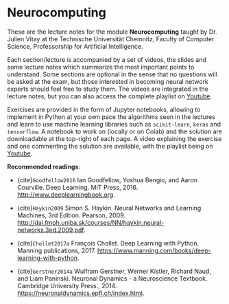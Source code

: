 # Neurocomputing


These are the lecture notes for the module **Neurocomputing** taught by Dr. Julien Vitay at the Technische Universität Chemnitz, Faculty of Computer Science, Professorship for Artificial Intelligence. 

Each section/lecture is accompanied by a set of videos, the slides and some lecture notes which summarize the most important points to understand. Some sections are optional in the sense that no questions will be asked at the exam, but those interested in becoming neural network experts should feel free to study them. The videos are integrated in the lecture notes, but you can also access the complete playlist on [Youtube](https://www.youtube.com/playlist?list=PLIEjdhhAF7ULrnVFYX3Alx3Cv0Wv9ybgU).

Exercises are provided in the form of Jupyter notebooks, allowing to implement in Python at your own pace the algorithms seen in the lectures and learn to use machine learning libraries such as `scikit-learn`, `keras` and `tensorflow`. A notebook to work on (locally or on Colab) and the solution are downloadable at the top-right of each page. A video explaining the exercise and one commenting the solution are available, with the playlist being on [Youtube](https://www.youtube.com/playlist?list=PLIEjdhhAF7ULpZTu2sKkchFkvcxN8EQNv).

**Recommended readings**:

* {cite}`Goodfellow2016` Ian Goodfellow, Yoshua Bengio, and Aaron Courville. Deep Learning. MIT Press, 2016. <http://www.deeplearningbook.org>.

* {cite}`Haykin2009` Simon S. Haykin. Neural Networks and Learning Machines, 3rd Edition. Pearson, 2009. <http://dai.fmph.uniba.sk/courses/NN/haykin.neural-networks.3ed.2009.pdf>.

* {cite}`Chollet2017a` François Chollet. Deep Learning with Python. Manning publications, 2017. <https://www.manning.com/books/deep-learning-with-python>.

* {cite}`Gerstner2014a` Wulfram Gerstner, Werner Kistler, Richard Naud, and Liam Paninski. Neuronal Dynamics - a Neuroscience Textbook. Cambridge University Press., 2014. <https://neuronaldynamics.epfl.ch/index.html>.

```{tableofcontents}
```